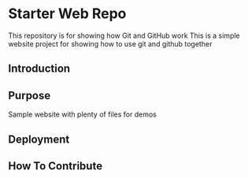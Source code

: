 # Starter Web Repo

This repository is for showing how Git and GitHub work
This is a simple website project for showing how to use git and github together

## Introduction



## Purpose

Sample website with plenty of files for demos

## Deployment  


## How To Contribute




